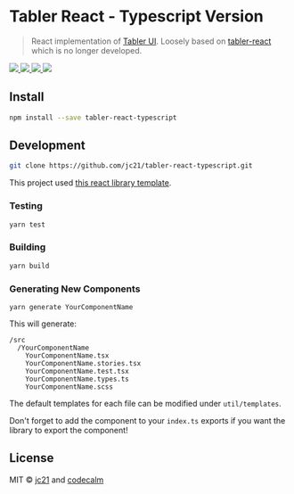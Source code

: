 # Tabler React - Typescript Version

> React implementation of [Tabler UI](https://tabler.io/). Loosely based on
> [tabler-react](https://github.com/tabler/tabler-react/) which is no longer
> developed.

<p>
  <a href="https://tabler-react-typescript.jc21.com?utm_source=github">
    <img src="https://img.shields.io/badge/documentation-blue.svg?style=for-the-badge"/>
  </a>
  <a href="https://www.npmjs.com/package/tabler-react-typescript">
    <img src="https://img.shields.io/npm/v/tabler-react-typescript.svg?style=for-the-badge"/>
  </a>
  <a href="https://www.npmjs.com/package/tabler-react-typescript">
    <img src="https://img.shields.io/npm/types/tabler-react-typescript.svg?style=for-the-badge"/>
  </a>
  <a href="https://ci.nginxproxymanager.com/blue/organizations/jenkins/tabler-react-typescript/branches/">
    <img src="https://img.shields.io/jenkins/build?jobUrl=https%3A%2F%2Fci.nginxproxymanager.com%2Fjob%2Ftabler-react-typescript%2Fjob%2Fmaster&style=for-the-badge"/>
  </a>
</p>

## Install

```bash
npm install --save tabler-react-typescript
```

## Development

```bash
git clone https://github.com/jc21/tabler-react-typescript.git
```

This project used
[this react library template](https://github.com/HarveyD/react-component-library).

### Testing

```bash
yarn test
```

### Building

```bash
yarn build
```

### Generating New Components

```
yarn generate YourComponentName
```

This will generate:

```
/src
  /YourComponentName
    YourComponentName.tsx
    YourComponentName.stories.tsx
    YourComponentName.test.tsx
    YourComponentName.types.ts
    YourComponentName.scss
```

The default templates for each file can be modified under `util/templates`.

Don't forget to add the component to your `index.ts` exports if you want the
library to export the component!

## License

MIT © [jc21](https://github.com/jc21) and
[codecalm](https://github.com/codecalm)
